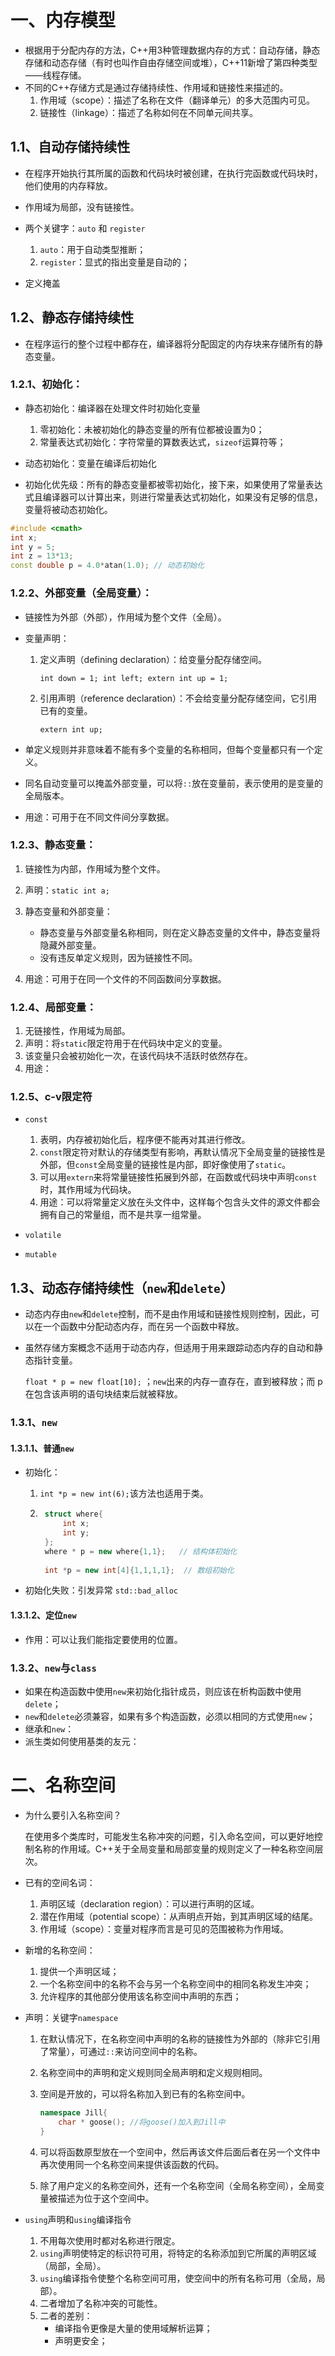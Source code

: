 # 一、内存模型

- 根据用于分配内存的方法，C++用3种管理数据内存的方式：自动存储，静态存储和动态存储（有时也叫作自由存储空间或堆），C++11新增了第四种类型——线程存储。
- 不同的C++存储方式是通过存储持续性、作用域和链接性来描述的。
    1. 作用域（scope）：描述了名称在文件（翻译单元）的多大范围内可见。
    2. 链接性（linkage）：描述了名称如何在不同单元间共享。



## 1.1、自动存储持续性

- 在程序开始执行其所属的函数和代码块时被创建，在执行完函数或代码块时，他们使用的内存释放。

- 作用域为局部，没有链接性。
- 两个关键字：`auto` 和 `register`
    1. `auto`：用于自动类型推断；
    2. `register`：显式的指出变量是自动的；
- 定义掩盖



## 1.2、静态存储持续性

- 在程序运行的整个过程中都存在，编译器将分配固定的内存块来存储所有的静态变量。

### 1.2.1、初始化：

- 静态初始化：编译器在处理文件时初始化变量
    1. 零初始化：未被初始化的静态变量的所有位都被设置为0；
    2. 常量表达式初始化：字符常量的算数表达式，`sizeof`运算符等；

- 动态初始化：变量在编译后初始化

- 初始化优先级：所有的静态变量都被零初始化，接下来，如果使用了常量表达式且编译器可以计算出来，则进行常量表达式初始化，如果没有足够的信息，变量将被动态初始化。

```c++
#include <cmath>
int x;
int y = 5;
int z = 13*13;
const double p = 4.0*atan(1.0);	// 动态初始化
```



### 1.2.2、外部变量（全局变量）：

- 链接性为外部（外部），作用域为整个文件（全局）。

- 变量声明：

    1. 定义声明（defining declaration）：给变量分配存储空间。

        `int down = 1; int left; extern int up = 1;`

    2. 引用声明（reference declaration）：不会给变量分配存储空间，它引用已有的变量。

        `extern int up;`

- 单定义规则并非意味着不能有多个变量的名称相同，但每个变量都只有一个定义。

- 同名自动变量可以掩盖外部变量，可以将`::`放在变量前，表示使用的是变量的全局版本。

- 用途：可用于在不同文件间分享数据。



### 1.2.3、静态变量：

1. 链接性为内部，作用域为整个文件。

2. 声明：`static int a;`

3. 静态变量和外部变量：

    - 静态变量与外部变量名称相同，则在定义静态变量的文件中，静态变量将隐藏外部变量。
    - 没有违反单定义规则，因为链接性不同。

4. 用途：可用于在同一个文件的不同函数间分享数据。

    

### 1.2.4、局部变量：

1. 无链接性，作用域为局部。
2. 声明：将`static`限定符用于在代码块中定义的变量。
3. 该变量只会被初始化一次，在该代码块不活跃时依然存在。
4. 用途：



### 1.2.5、c-v限定符

- `const`

    1. 表明，内存被初始化后，程序便不能再对其进行修改。
    2. `const`限定符对默认的存储类型有影响，再默认情况下全局变量的链接性是外部，但`const`全局变量的链接性是内部，即好像使用了`static`。
    3. 可以用`extern`来将常量链接性拓展到外部，在函数或代码块中声明`const`时，其作用域为代码块。
    4. 用途：可以将常量定义放在头文件中，这样每个包含头文件的源文件都会拥有自己的常量组，而不是共享一组常量。

- `volatile`

    

- `mutable`



## 1.3、动态存储持续性（`new`和`delete`）

- 动态内存由`new`和`delete`控制，而不是由作用域和链接性规则控制，因此，可以在一个函数中分配动态内存，而在另一个函数中释放。

- 虽然存储方案概念不适用于动态内存，但适用于用来跟踪动态内存的自动和静态指针变量。

    `float * p = new float[10];` ；`new`出来的内存一直存在，直到被释放；而 p 在包含该声明的语句块结束后就被释放。

### 1.3.1、`new`

#### 1.3.1.1、普通`new`

- 初始化：

    1. `int *p = new int(6);`该方法也适用于类。

    2. ```c++
        struct where{
            int x;
            int y;
        };
        where * p = new where{1,1};   // 结构体初始化
        
        int *p = new int[4]{1,1,1,1};  // 数组初始化
        ```

- 初始化失败：引发异常 `std::bad_alloc`

#### 1.3.1.2、定位`new`

- 作用：可以让我们能指定要使用的位置。



### 1.3.2、`new`与`class`

- 如果在构造函数中使用`new`来初始化指针成员，则应该在析构函数中使用`delete`；
- `new`和`delete`必须兼容，如果有多个构造函数，必须以相同的方式使用`new`；
- 继承和`new`：
- 派生类如何使用基类的友元：





# 二、名称空间

- 为什么要引入名称空间？

    ​	在使用多个类库时，可能发生名称冲突的问题，引入命名空间，可以更好地控制名称的作用域。C++关于全局变量和局部变量的规则定义了一种名称空间层次。

- 已有的空间名词：

    1. 声明区域（declaration region）：可以进行声明的区域。
    2. 潜在作用域（potential scope）：从声明点开始，到其声明区域的结尾。
    3. 作用域（scope）：变量对程序而言是可见的范围被称为作用域。

- 新增的名称空间：

    1. 提供一个声明区域；
    2. 一个名称空间中的名称不会与另一个名称空间中的相同名称发生冲突；
    3. 允许程序的其他部分使用该名称空间中声明的东西；

- 声明：关键字`namespace`

    1. 在默认情况下，在名称空间中声明的名称的链接性为外部的（除非它引用了常量），可通过`::`来访问空间中的名称。

    2. 名称空间中的声明和定义规则同全局声明和定义规则相同。

    3. 空间是开放的，可以将名称加入到已有的名称空间中。

        ```c++
        namespace Jill{
            char * goose();	//将goose()加入到Jill中
        }
        ```

    4. 可以将函数原型放在一个空间中，然后再该文件后面后者在另一个文件中再次使用同一个名称空间来提供该函数的代码。

    5. 除了用户定义的名称空间外，还有一个名称空间（全局名称空间），全局变量被描述为位于这个空间中。

- `using`声明和`using`编译指令
    1. 不用每次使用时都对名称进行限定。
    2. `using`声明使特定的标识符可用，将特定的名称添加到它所属的声明区域（局部，全局）。
    3. `using`编译指令使整个名称空间可用，使空间中的所有名称可用（全局，局部）。
    4. 二者增加了名称冲突的可能性。
    5. 二者的差别：
        - 编译指令更像是大量的使用域解析运算；
        - 声明更安全；













